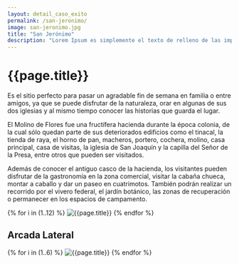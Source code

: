 ```yaml
---
layout: detail_caso_exito
permalink: /san-jeronimo/
image: san-jeronimo.jpg
title: "San Jerónimo"
description: "Lorem Ipsum es simplemente el texto de relleno de las imprentas y archivos de texto. Lorem Ipsum ha sido el texto de relleno estándar de las industrias desde el año 1500"
---
```


<div class="container-fluid mt-3 pb-3">
    <div class="container bg-white">
        <div class="p-5 ">
            <h1 class="cnt-title">{{page.title}}</h1>
            <p>
                Es el sitio perfecto para pasar un agradable fin de semana en familia o entre amigos, ya que se puede
                disfrutar de la naturaleza, orar en algunas de sus dos iglesias y al mismo tiempo conocer las historias
                que guarda el lugar.
            </p>
            <p>
                El Molino de Flores fue una fructífera hacienda durante la época colonia, de la cual sólo quedan parte
                de sus deteriorados edificios como el tinacal, la tienda de raya, el horno de pan, macheros, portero,
                cochera, molino, casa principal, casa de visitas, la iglesia de San Joaquín y la capilla del Señor de la
                Presa, entre otros que pueden ser visitados.
            </p>
            <p>
                Además de conocer el antiguo casco de la hacienda, los visitantes pueden disfrutar de la gastronomía en
                la zona comercial, visitar la cabaña chueca, montar a caballo y dar un paseo en cuatrimotos. También
                podrán realizar un recorrido por el vivero federal, el jardín botánico, las zonas de recuperación o
                permanecer en los espacios de campamento.
            </p>
        </div>
        <div id="gallery" class="container-gallery">
            {% for i in (1..12) %}
            <img alt="{{page.title}}" src="/assets/images/gallerys/san-jeronimo/arcada-principal/thumbnail/{{i}}.jpg"
            data-image="/assets/images/gallerys/san-jeronimo/arcada-principal/{{i}}.jpg" data-description="{{page.title}}">
            {% endfor %}
        </div>
        <h2 class="separador-gallery"><span>Arcada Lateral</span></h2>
        <div id="gallery-1" class="container-gallery">
            {% for i in (1..6) %}
            <img alt="{{page.title}}" src="/assets/images/gallerys/san-jeronimo/arcada-lateral/thumbnail/{{i}}.jpg"
            data-image="/assets/images/gallerys/san-jeronimo/arcada-lateral/{{i}}.jpg" data-description="{{page.title}}">
            {% endfor %}
        </div>
    </div>
</div>